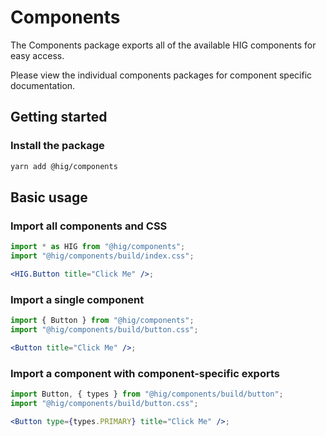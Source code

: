 # Components

The Components package exports all of the available HIG components for easy access.

Please view the individual components packages for component specific documentation.

## Getting started

### Install the package

```bash
yarn add @hig/components
```

## Basic usage

### Import all components and CSS

```jsx
import * as HIG from "@hig/components";
import "@hig/components/build/index.css";

<HIG.Button title="Click Me" />;
```

### Import a single component

```jsx
import { Button } from "@hig/components";
import "@hig/components/build/button.css";

<Button title="Click Me" />;
```

### Import a component with component-specific exports

```jsx
import Button, { types } from "@hig/components/build/button";
import "@hig/components/build/button.css";

<Button type={types.PRIMARY} title="Click Me" />;
```
